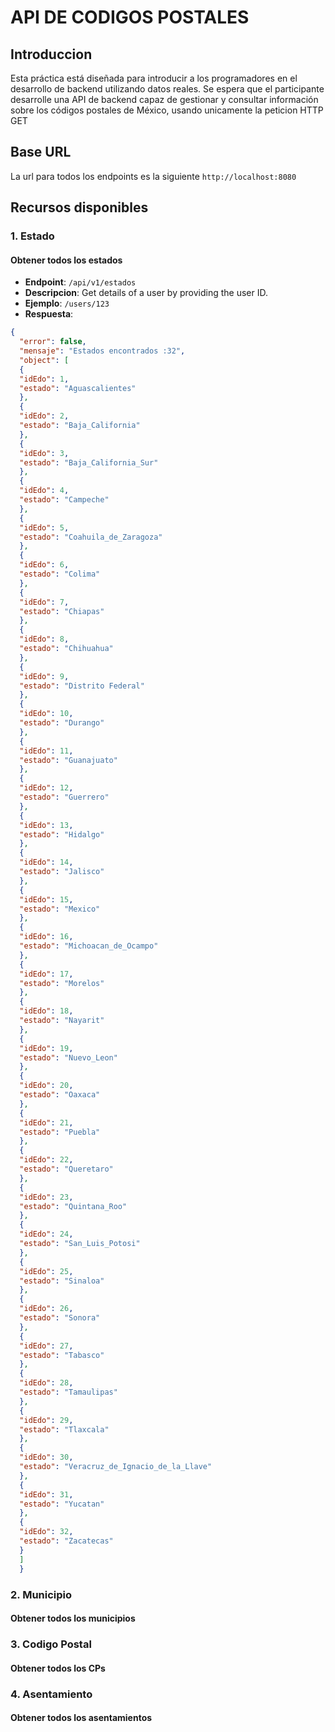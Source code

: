 # API DE CODIGOS POSTALES

## Introduccion

Esta práctica está diseñada para introducir a los programadores en el desarrollo de backend utilizando datos reales. Se espera que el participante desarrolle una API de backend capaz de gestionar y consultar información sobre los códigos postales de México, usando unicamente la peticion HTTP GET

## Base URL

La url para todos los endpoints es la siguiente `http://localhost:8080`

## Recursos disponibles

### 1. Estado

#### Obtener todos los estados 

- **Endpoint**: `/api/v1/estados`
- **Descripcion**: Get details of a user by providing the user ID.
- **Ejemplo**: `/users/123`
- **Respuesta**:
```json 
{
  "error": false,
  "mensaje": "Estados encontrados :32",
  "object": [
  {
  "idEdo": 1,
  "estado": "Aguascalientes"
  },
  {
  "idEdo": 2,
  "estado": "Baja_California"
  },
  {
  "idEdo": 3,
  "estado": "Baja_California_Sur"
  },
  {
  "idEdo": 4,
  "estado": "Campeche"
  },
  {
  "idEdo": 5,
  "estado": "Coahuila_de_Zaragoza"
  },
  {
  "idEdo": 6,
  "estado": "Colima"
  },
  {
  "idEdo": 7,
  "estado": "Chiapas"
  },
  {
  "idEdo": 8,
  "estado": "Chihuahua"
  },
  {
  "idEdo": 9,
  "estado": "Distrito Federal"
  },
  {
  "idEdo": 10,
  "estado": "Durango"
  },
  {
  "idEdo": 11,
  "estado": "Guanajuato"
  },
  {
  "idEdo": 12,
  "estado": "Guerrero"
  },
  {
  "idEdo": 13,
  "estado": "Hidalgo"
  },
  {
  "idEdo": 14,
  "estado": "Jalisco"
  },
  {
  "idEdo": 15,
  "estado": "Mexico"
  },
  {
  "idEdo": 16,
  "estado": "Michoacan_de_Ocampo"
  },
  {
  "idEdo": 17,
  "estado": "Morelos"
  },
  {
  "idEdo": 18,
  "estado": "Nayarit"
  },
  {
  "idEdo": 19,
  "estado": "Nuevo_Leon"
  },
  {
  "idEdo": 20,
  "estado": "Oaxaca"
  },
  {
  "idEdo": 21,
  "estado": "Puebla"
  },
  {
  "idEdo": 22,
  "estado": "Queretaro"
  },
  {
  "idEdo": 23,
  "estado": "Quintana_Roo"
  },
  {
  "idEdo": 24,
  "estado": "San_Luis_Potosi"
  },
  {
  "idEdo": 25,
  "estado": "Sinaloa"
  },
  {
  "idEdo": 26,
  "estado": "Sonora"
  },
  {
  "idEdo": 27,
  "estado": "Tabasco"
  },
  {
  "idEdo": 28,
  "estado": "Tamaulipas"
  },
  {
  "idEdo": 29,
  "estado": "Tlaxcala"
  },
  {
  "idEdo": 30,
  "estado": "Veracruz_de_Ignacio_de_la_Llave"
  },
  {
  "idEdo": 31,
  "estado": "Yucatan"
  },
  {
  "idEdo": 32,
  "estado": "Zacatecas"
  }
  ]
  }
```



### 2. Municipio

#### Obtener todos los municipios

### 3. Codigo Postal

#### Obtener todos los CPs

### 4. Asentamiento

#### Obtener todos los asentamientos 

